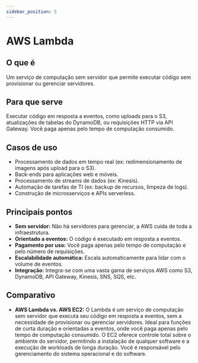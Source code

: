 ```yaml
---
sidebar_position: 5
---
```


# AWS Lambda

## O que é
Um serviço de computação sem servidor que permite executar código sem provisionar ou gerenciar servidores.

## Para que serve
Executar código em resposta a eventos, como uploads para o S3, atualizações de tabelas do DynamoDB, ou requisições HTTP via API Gateway. Você paga apenas pelo tempo de computação consumido.

## Casos de uso
- Processamento de dados em tempo real (ex: redimensionamento de imagens após upload para o S3).
- Back-ends para aplicações web e móveis.
- Processamento de streams de dados (ex: Kinesis).
- Automação de tarefas de TI (ex: backup de recursos, limpeza de logs).
- Construção de microsserviços e APIs serverless.

## Principais pontos
- **Sem servidor:** Não há servidores para gerenciar, a AWS cuida de toda a infraestrutura.
- **Orientado a eventos:** O código é executado em resposta a eventos.
- **Pagamento por uso:** Você paga apenas pelo tempo de computação e pelo número de requisições.
- **Escalabilidade automática:** Escala automaticamente para lidar com o volume de eventos.
- **Integração:** Integra-se com uma vasta gama de serviços AWS como S3, DynamoDB, API Gateway, Kinesis, SNS, SQS, etc.

## Comparativo
- **AWS Lambda vs. AWS EC2:** O Lambda é um serviço de computação sem servidor que executa seu código em resposta a eventos, sem a necessidade de provisionar ou gerenciar servidores. Ideal para funções de curta duração e orientadas a eventos, onde você paga apenas pelo tempo de computação consumido. O EC2 oferece controle total sobre o ambiente do servidor, permitindo a instalação de qualquer software e a execução de workloads de longa duração. Você é responsável pelo gerenciamento do sistema operacional e do software. 